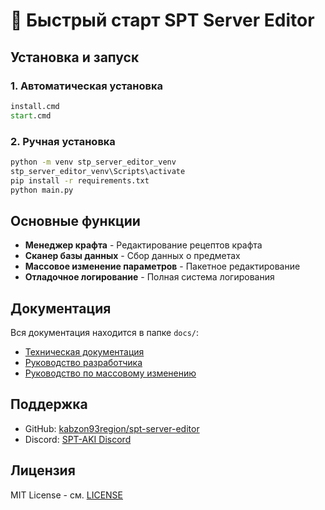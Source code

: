 # 🚀 Быстрый старт SPT Server Editor

## Установка и запуск

### 1. Автоматическая установка
```cmd
install.cmd
start.cmd
```

### 2. Ручная установка
```cmd
python -m venv stp_server_editor_venv
stp_server_editor_venv\Scripts\activate
pip install -r requirements.txt
python main.py
```

## Основные функции

- **Менеджер крафта** - Редактирование рецептов крафта
- **Сканер базы данных** - Сбор данных о предметах
- **Массовое изменение параметров** - Пакетное редактирование
- **Отладочное логирование** - Полная система логирования

## Документация

Вся документация находится в папке `docs/`:
- [Техническая документация](docs/TECHNICAL_DOCUMENTATION.md)
- [Руководство разработчика](docs/DEVELOPER_GUIDE.md)
- [Руководство по массовому изменению](docs/BULK_PARAMETERS_GUIDE.md)

## Поддержка

- GitHub: [kabzon93region/spt-server-editor](https://github.com/kabzon93region/spt-server-editor)
- Discord: [SPT-AKI Discord](https://discord.gg/sp-tarkov)

## Лицензия

MIT License - см. [LICENSE](LICENSE)

